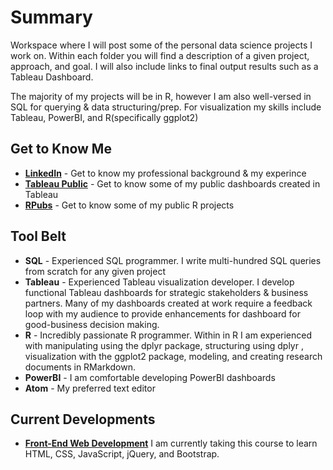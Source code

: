 # Summary

Workspace where I will post some of the personal data science projects I work on. Within each folder you will find a description of a given project, approach, and goal. I will also include links to final output results such as a Tableau Dashboard.

The majority of my projects will be in R, however I am also well-versed in SQL for querying & data structuring/prep. For visualization my skills include Tableau, PowerBI, and R(specifically ggplot2)

## Get to Know Me

* **[LinkedIn](https://www.linkedin.com/in/santiago-canon-data-analyst/)** - Get to know my professional background & my experince
* **[Tableau Public](https://public.tableau.com/profile/santiago.canon#!/)** - Get to know some of my public dashboards created in Tableau
* **[RPubs](https://rpubs.com/santic_113)** - Get to know some of my public R projects

## Tool Belt
* **SQL** - Experienced SQL programmer. I write multi-hundred SQL queries from scratch for any given project
* **Tableau** - Experienced Tableau visualization developer. I develop functional Tableau dashboards for strategic stakeholders & business partners. Many of my dashboards created at work require a feedback loop with my audience to provide enhancements for dashboard for good-business decision making.
* **R** - Incredibly passionate R programmer. Within in R I am experienced with manipulating using the dplyr package, structuring using dplyr , visualization with the ggplot2 package, modeling, and creating research documents in RMarkdown.
* **PowerBI** - I am comfortable developing PowerBI dashboards
* **Atom** - My preferred text editor

## Current Developments
* **[Front-End Web Development](https://www.udemy.com/course/front-end-web-development/?LSNPUBID=JVFxdTr9V80&ranEAID=JVFxdTr9V80&ranMID=39197&ranSiteID=JVFxdTr9V80-mJD4LYh8S9unamPMU9fcVg&utm_medium=udemyads&utm_source=aff-campaign)** I am currently taking this course to learn HTML, CSS, JavaScript, jQuery, and Bootstrap. 
